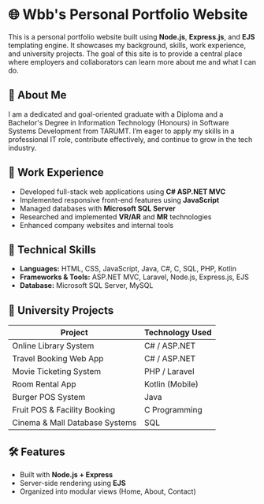 # 🌐 Wbb's Personal Portfolio Website

This is a personal portfolio website built using **Node.js**, **Express.js**, and **EJS** templating engine. It showcases my background, skills, work experience, and university projects. The goal of this site is to provide a central place where employers and collaborators can learn more about me and what I can do.

## 📌 About Me

I am a dedicated and goal-oriented graduate with a Diploma and a Bachelor's Degree in Information Technology (Honours) in Software Systems Development from TARUMT. I’m eager to apply my skills in a professional IT role, contribute effectively, and continue to grow in the tech industry.

## 💼 Work Experience

- Developed full-stack web applications using **C# ASP.NET MVC**
- Implemented responsive front-end features using **JavaScript**
- Managed databases with **Microsoft SQL Server**
- Researched and implemented **VR/AR** and **MR** technologies
- Enhanced company websites and internal tools

## 🧠 Technical Skills

- **Languages:** HTML, CSS, JavaScript, Java, C#, C, SQL, PHP, Kotlin
- **Frameworks & Tools:** ASP.NET MVC, Laravel, Node.js, Express.js, EJS
- **Database:** Microsoft SQL Server, MySQL

## 📁 University Projects

| Project                          | Technology Used          |
|----------------------------------|---------------------------|
| Online Library System            | C# / ASP.NET              |
| Travel Booking Web App           | C# / ASP.NET              |
| Movie Ticketing System           | PHP / Laravel             |
| Room Rental App                  | Kotlin (Mobile)           |
| Burger POS System                | Java                      |
| Fruit POS & Facility Booking     | C Programming             |
| Cinema & Mall Database Systems   | SQL                       |

## 🛠 Features

- Built with **Node.js + Express**
- Server-side rendering using **EJS**
- Organized into modular views (Home, About, Contact)
